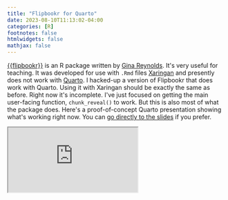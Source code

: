 ```yaml
---
title: "Flipbookr for Quarto"
date: 2023-08-10T11:13:02-04:00
categories: [R]
footnotes: false
htmlwidgets: false
mathjax: false
---
```



[{{flipbookr}}](https://evamaerey.github.io/flipbookr/) is an R package written by [Gina Reynolds](https://github.com/EvaMaeRey). It's very useful for teaching. It was developed for use with `.Rmd` files [Xaringan](https://slides.yihui.org/xaringan/#1) and presently does not work with [Quarto](https://quarto.org). I hacked-up a version of Flipbookr that does work with Quarto. Using it with Xaringan should be exactly the same as before. Right now it's incomplete. I've just focused on getting the main user-facing function, `chunk_reveal()` to work. But this is also most of what the package does. Here's a proof-of-concept Quarto presentation showing what's working right now. You can [go directly to the slides](https://kjhealy.github.io/flipbookr-quarto) if you prefer.


<script type="application/javascript">

function resizeIFrameToFitContent( iFrame ) {

   iFrame.width  = document.getElementById("content").clientWidth;
   iFrame.height  = (document.getElementById("content").clientWidth * 0.5625)
}

window.addEventListener('DOMContentLoaded', function(e) {

    var iFrame = document.getElementById( 'quartoframe' );
    resizeIFrameToFitContent( iFrame );
    } );

</script>

<a href="https://kjhealy.github.io/flipbookr-quarto"><iframe src="https://kjhealy.github.io/flipbookr-quarto" id="quartoframe"></iframe></a>